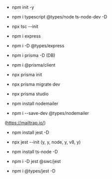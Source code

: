 -  npm init -y

- npm i typescript @types/node ts-node-dev -D

- npx tsc --init

- npm i express

- npm i -D @types/express

- npm i prisma -D  (DB)

- npm i @prisma/client

- npx prisma init

- npx prisma migrate dev

- npx prisma studio

-  npm install nodemailer

- npm i --save-dev @types/nodemailer

(https://mailtrap.io/)

- npm install jest -D

- npx jest --init (y, y, node, y, v8, y)

- npm install ts-node -D

- npm i -D jest @swc/jest

- npm i @types/jest -D
